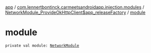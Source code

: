 [app](../../index.md) / [com.lennertbontinck.carmeetsandroidapp.injection.modules](../index.md) / [NetworkModule_ProvideOkHttpClient$app_releaseFactory](index.md) / [module](./module.md)

# module

`private val module: `[`NetworkModule`](../-network-module/index.md)